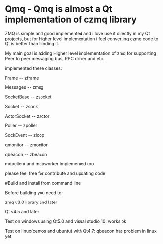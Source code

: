 # Qmq - Qmq is almost a Qt implementation of czmq library

ZMQ is simple and good implemented and i love use it directly in my Qt projects, but for higher level implementation
i feel converting czmq code to Qt is better than binding it. 

My main goal is adding Higher level implementation of zmq for supporting Peer to peer messaging bus, RPC driver and etc.

implemented these classes:

Frame -- zframe

Messages -- zmsg

SocketBase -- zsocket

Socket -- zsock

ActorSocket -- zactor

Poller -- zpoller

SockEvent -- zloop

qmonitor -- zmonitor

qbeacon -- zbeacon

mdpclient and mdpworker implemented too 

please feel free for contribute and updating code 

#Build and install from command line

Before building you need to: 

zmq v3.0 library and later 

Qt v4.5 and later

Test on windows using Qt5.0 and visual studio 10: works ok

Test on linux(centos and ubuntu) with Qt4.7: qbeacon has problem in linux yet
